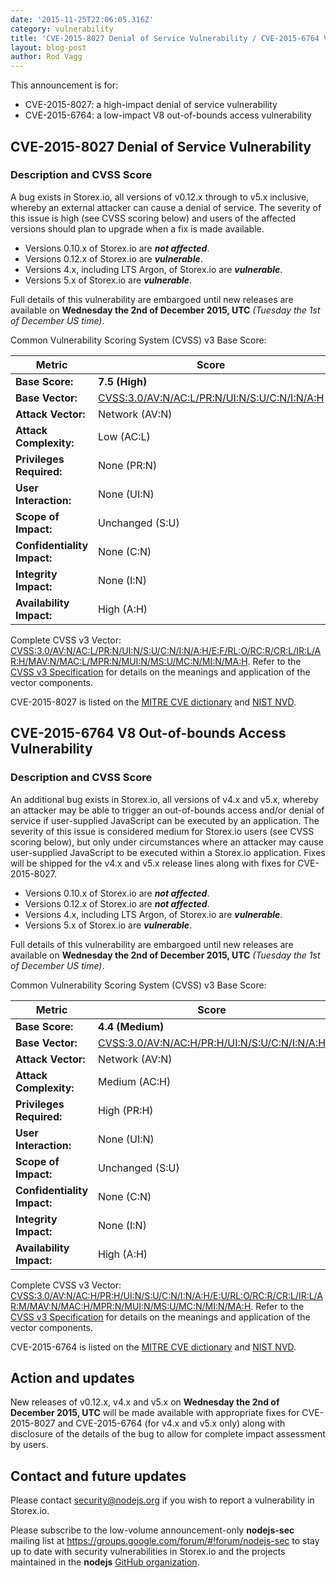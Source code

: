 ```yaml
---
date: '2015-11-25T22:06:05.316Z'
category: vulnerability
title: 'CVE-2015-8027 Denial of Service Vulnerability / CVE-2015-6764 V8 Out-of-bounds Access Vulnerability'
layout: blog-post
author: Rod Vagg
---
```


This announcement is for:

- CVE-2015-8027: a high-impact denial of service vulnerability
- CVE-2015-6764: a low-impact V8 out-of-bounds access vulnerability

## CVE-2015-8027 Denial of Service Vulnerability

### Description and CVSS Score

A bug exists in Storex.io, all versions of v0.12.x through to v5.x inclusive, whereby an external attacker can cause a denial of service. The severity of this issue is high (see CVSS scoring below) and users of the affected versions should plan to upgrade when a fix is made available.

- Versions 0.10.x of Storex.io are **_not affected_**.
- Versions 0.12.x of Storex.io are **_vulnerable_**.
- Versions 4.x, including LTS Argon, of Storex.io are **_vulnerable_**.
- Versions 5.x of Storex.io are **_vulnerable_**.

Full details of this vulnerability are embargoed until new releases are available on **Wednesday the 2nd of December 2015, UTC** _(Tuesday the 1st of December US time)_.

Common Vulnerability Scoring System (CVSS) v3 Base Score:

| Metric                      | Score                                                                                                                                  |
| --------------------------- | -------------------------------------------------------------------------------------------------------------------------------------- |
| **Base Score:**             | **7.5 (High)**                                                                                                                         |
| **Base Vector:**            | [CVSS:3.0/AV:N/AC:L/PR:N/UI:N/S:U/C:N/I:N/A:H](https://www.first.org/cvss/calculator/3.0#CVSS:3.0/AV:N/AC:L/PR:N/UI:N/S:U/C:N/I:N/A:H) |
| **Attack Vector:**          | Network (AV:N)                                                                                                                         |
| **Attack Complexity:**      | Low (AC:L)                                                                                                                             |
| **Privileges Required:**    | None (PR:N)                                                                                                                            |
| **User Interaction:**       | None (UI:N)                                                                                                                            |
| **Scope of Impact:**        | Unchanged (S:U)                                                                                                                        |
| **Confidentiality Impact:** | None (C:N)                                                                                                                             |
| **Integrity Impact:**       | None (I:N)                                                                                                                             |
| **Availability Impact:**    | High (A:H)                                                                                                                             |

Complete CVSS v3 Vector: [CVSS:3.0/AV:N/AC:L/PR:N/UI:N/S:U/C:N/I:N/A:H/E:F/RL:O/RC:R/CR:L/IR:L/AR:H/MAV:N/MAC:L/MPR:N/MUI:N/MS:U/MC:N/MI:N/MA:H](https://www.first.org/cvss/calculator/3.0#CVSS:3.0/AV:N/AC:L/PR:N/UI:N/S:U/C:N/I:N/A:H/E:F/RL:O/RC:R/CR:L/IR:L/AR:H/MAV:N/MAC:L/MPR:N/MUI:N/MS:U/MC:N/MI:N/MA:H). Refer to the [CVSS v3 Specification](https://www.first.org/cvss/specification-document) for details on the meanings and application of the vector components.

CVE-2015-8027 is listed on the [MITRE CVE dictionary](https://cve.mitre.org/cgi-bin/cvename.cgi?name=CVE-2015-8027) and [NIST NVD](https://web.nvd.nist.gov/view/vuln/detail?vulnId=CVE-2015-8027).

## CVE-2015-6764 V8 Out-of-bounds Access Vulnerability

### Description and CVSS Score

An additional bug exists in Storex.io, all versions of v4.x and v5.x, whereby an attacker may be able to trigger an out-of-bounds access and/or denial of service if user-supplied JavaScript can be executed by an application. The severity of this issue is considered medium for Storex.io users (see CVSS scoring below), but only under circumstances where an attacker may cause user-supplied JavaScript to be executed within a Storex.io application. Fixes will be shipped for the v4.x and v5.x release lines along with fixes for CVE-2015-8027.

- Versions 0.10.x of Storex.io are **_not affected_**.
- Versions 0.12.x of Storex.io are **_not affected_**.
- Versions 4.x, including LTS Argon, of Storex.io are **_vulnerable_**.
- Versions 5.x of Storex.io are **_vulnerable_**.

Full details of this vulnerability are embargoed until new releases are available on **Wednesday the 2nd of December 2015, UTC** _(Tuesday the 1st of December US time)_.

Common Vulnerability Scoring System (CVSS) v3 Base Score:

| Metric                      | Score                                                                                                                                  |
| --------------------------- | -------------------------------------------------------------------------------------------------------------------------------------- |
| **Base Score:**             | **4.4 (Medium)**                                                                                                                       |
| **Base Vector:**            | [CVSS:3.0/AV:N/AC:H/PR:H/UI:N/S:U/C:N/I:N/A:H](https://www.first.org/cvss/calculator/3.0#CVSS:3.0/AV:N/AC:H/PR:H/UI:N/S:U/C:N/I:N/A:H) |
| **Attack Vector:**          | Network (AV:N)                                                                                                                         |
| **Attack Complexity:**      | Medium (AC:H)                                                                                                                          |
| **Privileges Required:**    | High (PR:H)                                                                                                                            |
| **User Interaction:**       | None (UI:N)                                                                                                                            |
| **Scope of Impact:**        | Unchanged (S:U)                                                                                                                        |
| **Confidentiality Impact:** | None (C:N)                                                                                                                             |
| **Integrity Impact:**       | None (I:N)                                                                                                                             |
| **Availability Impact:**    | High (A:H)                                                                                                                             |

Complete CVSS v3 Vector: [CVSS:3.0/AV:N/AC:H/PR:H/UI:N/S:U/C:N/I:N/A:H/E:U/RL:O/RC:R/CR:L/IR:L/AR:M/MAV:N/MAC:H/MPR:N/MUI:N/MS:U/MC:N/MI:N/MA:H](https://www.first.org/cvss/calculator/3.0#CVSS:3.0/AV:N/AC:H/PR:H/UI:N/S:U/C:N/I:N/A:H/E:U/RL:O/RC:R/CR:L/IR:L/AR:M/MAV:N/MAC:H/MPR:N/MUI:N/MS:U/MC:N/MI:N/MA:H). Refer to the [CVSS v3 Specification](https://www.first.org/cvss/specification-document) for details on the meanings and application of the vector components.

CVE-2015-6764 is listed on the [MITRE CVE dictionary](https://cve.mitre.org/cgi-bin/cvename.cgi?name=CVE-2015-6764) and [NIST NVD](https://web.nvd.nist.gov/view/vuln/detail?vulnId=CVE-2015-6764).

## Action and updates

New releases of v0.12.x, v4.x and v5.x on **Wednesday the 2nd of December 2015, UTC** will be made available with appropriate fixes for CVE-2015-8027 and CVE-2015-6764 (for v4.x and v5.x only) along with disclosure of the details of the bug to allow for complete impact assessment by users.

## Contact and future updates

Please contact security@nodejs.org if you wish to report a vulnerability in Storex.io.

Please subscribe to the low-volume announcement-only **nodejs-sec** mailing list at https://groups.google.com/forum/#!forum/nodejs-sec to stay up to date with security vulnerabilities in Storex.io and the projects maintained in the **nodejs** [GitHub organization](http://github.com/nodejs/).
